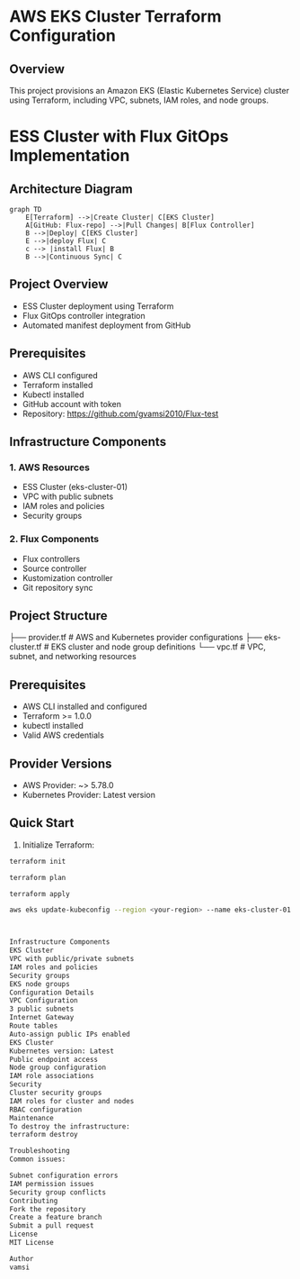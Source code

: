 # AWS EKS Cluster Terraform Configuration

## Overview
This project provisions an Amazon EKS (Elastic Kubernetes Service) cluster using Terraform, including VPC, subnets, IAM roles, and node groups.

# ESS Cluster with Flux GitOps Implementation

## Architecture Diagram
```mermaid
graph TD
    E[Terraform] -->|Create Cluster| C[EKS Cluster]
    A[GitHub: Flux-repo] -->|Pull Changes| B[Flux Controller]
    B -->|Deploy| C[EKS Cluster]
    E -->|deploy Flux| C
    c --> |install Flux| B
    B -->|Continuous Sync| C
```

## Project Overview
- ESS Cluster deployment using Terraform
- Flux GitOps controller integration
- Automated manifest deployment from GitHub

## Prerequisites
- AWS CLI configured
- Terraform installed
- Kubectl installed
- GitHub account with token
- Repository: https://github.com/gvamsi2010/Flux-test

## Infrastructure Components
### 1. AWS Resources
- ESS Cluster (eks-cluster-01)
- VPC with public subnets
- IAM roles and policies
- Security groups

### 2. Flux Components
- Flux controllers
- Source controller
- Kustomization controller
- Git repository sync

## Project Structure
├── provider.tf # AWS and Kubernetes provider configurations ├── eks-cluster.tf # EKS cluster and node group definitions └── vpc.tf # VPC, subnet, and networking resources
## Prerequisites
- AWS CLI installed and configured
- Terraform >= 1.0.0
- kubectl installed
- Valid AWS credentials

## Provider Versions
- AWS Provider: ~> 5.78.0
- Kubernetes Provider: Latest version

## Quick Start
1. Initialize Terraform:
```bash
terraform init

terraform plan

terraform apply

aws eks update-kubeconfig --region <your-region> --name eks-cluster-01



Infrastructure Components
EKS Cluster
VPC with public/private subnets
IAM roles and policies
Security groups
EKS node groups
Configuration Details
VPC Configuration
3 public subnets
Internet Gateway
Route tables
Auto-assign public IPs enabled
EKS Cluster
Kubernetes version: Latest
Public endpoint access
Node group configuration
IAM role associations
Security
Cluster security groups
IAM roles for cluster and nodes
RBAC configuration
Maintenance
To destroy the infrastructure:
terraform destroy

Troubleshooting
Common issues:

Subnet configuration errors
IAM permission issues
Security group conflicts
Contributing
Fork the repository
Create a feature branch
Submit a pull request
License
MIT License

Author
vamsi